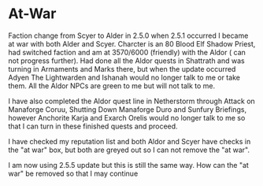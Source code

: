 # At-War
Faction change from Scyer to Alder in 2.5.0 when 2.5.1 occurred I became at war with both Alder and Scyer.
Charcter is an 80 Blood Elf Shadow Priest, had switched faction and am at 3570/6000 (friendly) with the Aldor ( can not progress further).
Had done all the Aldor quests in Shattrath and was turning in Armaments and Marks there, but when the update occurred 
Adyen The Lightwarden and Ishanah would no longer talk to me or take them.  All the Aldor NPCs are green to me but
will not talk to me.

I have also completed the Aldor quest line in Netherstorm through Attack on Manaforge Coruu, Shutting Down Manaforge Duro and Sunfury Briefings, however Anchorite Karja and Exarch Orelis would no longer talk to me so that I can turn in these finished quests and proceed.

I have checked my reputation list and both Aldor and Scyer have checks in the "at war" box, but both are greyed out so I can not remove the "at war".

I am now using 2.5.5 update but this is still the same way.  How can the "at war" be removed so that I may continue 
